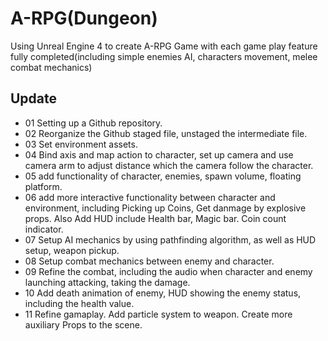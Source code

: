 # A-RPG(Dungeon)
Using Unreal Engine 4 to create A-RPG Game with each game play feature fully completed(including simple enemies AI, characters movement, melee combat mechanics)
## Update
* 01 Setting up a Github repository.
* 02 Reorganize the Github staged file, unstaged the intermediate file.
* 03 Set environment assets.
* 04 Bind axis and map action to character, set up camera and use camera arm to adjust distance which the camera follow the character.
* 05 add functionality of character, enemies, spawn volume, floating platform.
* 06 add more interactive functionality between character and environment, including Picking up Coins, Get danmage by explosive props. Also Add HUD include Health bar, Magic bar. Coin count indicator. 
* 07 Setup AI mechanics by using pathfinding algorithm, as well as HUD setup, weapon pickup. 
* 08 Setup combat mechanics between enemy and character. 
* 09 Refine the combat, including the audio when character and enemy launching attacking, taking the damage. 
* 10 Add death animation of enemy, HUD showing the enemy status, including the health value.
* 11 Refine gamaplay. Add particle system to weapon. Create more auxiliary Props to the scene.







